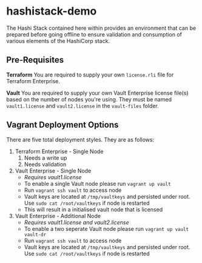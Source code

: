 # hashistack-demo

The Hashi Stack contained here within provides an environment that can be prepared before going offline to ensure validation and consumption of various elements of the HashiCorp stack.

## Pre-Requisites

**Terraform**
You are required to supply your own `license.rli` file for Terraform Enterprise.

**Vault**
You are required to supply your own Vault Enterprise license file(s) based on the number of nodes you're using. They must be named `vault1.license` and `vault2.license` in the `vault-files` folder.


## Vagrant Deployment Options

There are five total deployment styles. They are as follows:

1. Terraform Enterprise - Single Node
   1. Needs a write up
   2. Needs validation
2. Vault Enterprise - Single Node
   - *Requires vault1.license*
   - To enable a single Vault node please run `vagrant up vault`
   - Run `vagrant ssh vault` to access node
   - Vault keys are located at `/tmp/vaultkeys` and persisted under root. Use `sudo cat /root/vaultkeys` if node is restarted
   - This will result in a initialised vault node that is licensed
3. Vault Enterprise - Additional Node
   - *Requires vault1.license and vault2.license*
   - To enable a two seperate Vault node please run `vagrant up vault vault-dr`
   - Run `vagrant ssh vault` to access node
   - Vault keys are located at `/tmp/vaultkeys` and persisted under root. Use `sudo cat /root/vaultkeys` if node is restarted


